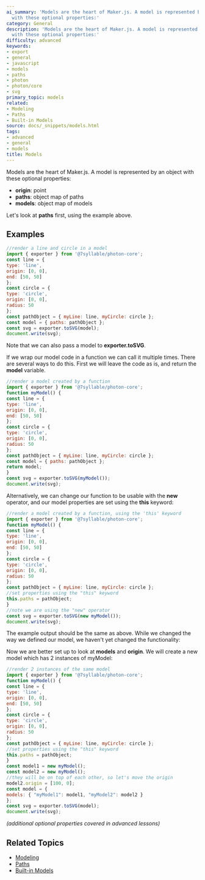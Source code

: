 ```yaml
---
ai_summary: 'Models are the heart of Maker.js. A model is represented by an object
  with these optional properties:'
category: General
description: 'Models are the heart of Maker.js. A model is represented by an object
  with these optional properties:'
difficulty: advanced
keywords:
- export
- general
- javascript
- models
- paths
- photon
- photon/core
- svg
primary_topic: models
related:
- Modeling
- Paths
- Built-in Models
source: docs/_snippets/models.html
tags:
- advanced
- general
- models
title: Models
---
```

Models are the heart of Maker.js. A model is represented by an object with these optional properties:

* **origin**: point
* **paths**: object map of paths
* **models**: object map of models

Let's look at **paths** first, using the example above.


## Examples

```javascript
//render a line and circle in a model
import { exporter } from '@7syllable/photon-core';
const line = {
type: 'line',
origin: [0, 0],
end: [50, 50]
};
const circle = {
type: 'circle',
origin: [0, 0],
radius: 50
};
const pathObject = { myLine: line, myCircle: circle };
const model = { paths: pathObject };
const svg = exporter.toSVG(model);
document.write(svg);
```

Note that we can also pass a model to **exporter.toSVG**.

If we wrap our model code in a function we can call it multiple times. There are several ways to do this.
First we will leave the code as is, and return the **model** variable.

```javascript
//render a model created by a function
import { exporter } from '@7syllable/photon-core';
function myModel() {
const line = {
type: 'line',
origin: [0, 0],
end: [50, 50]
};
const circle = {
type: 'circle',
origin: [0, 0],
radius: 50
};
const pathObject = { myLine: line, myCircle: circle };
const model = { paths: pathObject };
return model;
}
const svg = exporter.toSVG(myModel());
document.write(svg);
```

Alternatively, we can change our function to be usable with the **new** operator,
and our model properties are set using the **this** keyword:

```javascript
//render a model created by a function, using the 'this' keyword
import { exporter } from '@7syllable/photon-core';
function myModel() {
const line = {
type: 'line',
origin: [0, 0],
end: [50, 50]
};
const circle = {
type: 'circle',
origin: [0, 0],
radius: 50
};
const pathObject = { myLine: line, myCircle: circle };
//set properties using the "this" keyword
this.paths = pathObject;
}
//note we are using the "new" operator
const svg = exporter.toSVG(new myModel());
document.write(svg);
```

The example output should be the same as above. While we changed the way we defined our model,
we haven't yet changed the functionality:

Now we are better set up to look at **models** and **origin**.
We will create a new model which has 2 instances of myModel:

```javascript
//render 2 instances of the same model
import { exporter } from '@7syllable/photon-core';
function myModel() {
const line = {
type: 'line',
origin: [0, 0],
end: [50, 50]
};
const circle = {
type: 'circle',
origin: [0, 0],
radius: 50
};
const pathObject = { myLine: line, myCircle: circle };
//set properties using the "this" keyword
this.paths = pathObject;
}
const model1 = new myModel();
const model2 = new myModel();
//they will be on top of each other, so let's move the origin
model2.origin = [100, 0];
const model = {
models: { "myModel1": model1, "myModel2": model2 }
};
const svg = exporter.toSVG(model);
document.write(svg);
```
*(additional optional properties covered in advanced lessons)*

## Related Topics

- [Modeling](../index.md)
- [Paths](../index.md)
- [Built-in Models](../index.md)
